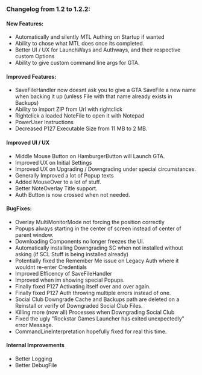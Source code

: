 ### Changelog from 1.2 to 1.2.2:
	

#### New Features:
* Automatically and silently MTL Authing on Startup if wanted
* Ability to chose what MTL does once its completed.
* Better UI / UX for LaunchWays and Authways, and their respective custom Options
* Ability to give custom command line args for GTA.

#### Improved Features:
* SaveFileHandler now doesnt ask you to give a GTA SaveFile a new name when backing it up (unless File with that name already exists in Backups)
* Ability to import ZIP from Url with rightclick
* Rightclick a loaded NoteFile to open it with Notepad
* PowerUser Instructions
* Decreased P127 Executable Size from 11 MB to 2 MB.

#### Improved UI / UX
* Middle Mouse Button on HamburgerButton will Launch GTA.
* Improved UX on Initial Settings
* Improved UX on Upgrading / Downgrading under special circumstances.
* Generally Improved a lot of Popup texts
* Added MouseOver to a lot of stuff.
* Better NoteOverlay Title support.
* Auth Button is now crossed when not needed.

#### BugFixes:
* Overlay MultiMonitorMode not forcing the position correctly
* Popups always starting in the center of screen instead of center of parent window.
* Downloading Components no longer freezes the UI.
* Automatically installing Downgrading SC when not installed without asking (if SCL Stuff is being installed already)
* Potentially fixed the Remember Me issue on Legacy Auth where it wouldnt re-enter Credentials
* Improved Efficency of SaveFileHandler
* Improved when im showing special Popups.
* Finally fixed P127 Activating itself over and over again. 
* Finally fixed P127 Auth throwing multiple errors instead of one.
* Social Club Downgrade Cache and Backups path are deleted on a Reinstall or verify of Downgraded Social Club Files.
* Killing more (now all) Processes when Downgrading Social Club
* Fixed the ugly "Rockstar Games Launcher has exited unexpectedly" error Message.
* CommandLineInterpretation hopefully fixed for real this time.

#### Internal Improvements
* Better Logging
* Better DebugFile

